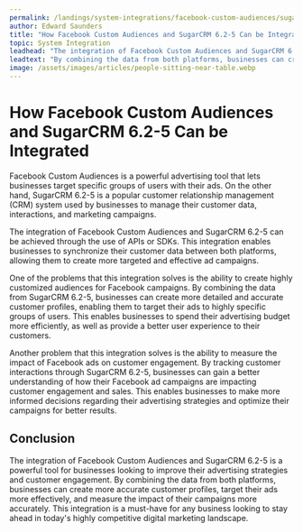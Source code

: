 ```yaml
---
permalink: /landings/system-integrations/facebook-custom-audiences/sugarcrm-6-2-5
author: Edward Saunders
title: "How Facebook Custom Audiences and SugarCRM 6.2-5 Can be Integrated"
topic: System Integration
leadhead: "The integration of Facebook Custom Audiences and SugarCRM 6.2-5 is a powerful tool for businesses looking to improve their advertising strategies and customer engagement"
leadtext: "By combining the data from both platforms, businesses can create more accurate customer profiles, target their ads more effectively, and measure the impact of their campaigns more accurately. This integration is a must-have for any business looking to stay ahead in today's highly competitive digital marketing landscape."
image: /assets/images/articles/people-sitting-near-table.webp
---
```

<div class="arttext">
<h1>How Facebook Custom Audiences and SugarCRM 6.2-5 Can be Integrated</h1>

<p>Facebook Custom Audiences is a powerful advertising tool that lets businesses target specific groups of users with their ads. On the other hand, SugarCRM 6.2-5 is a popular customer relationship management (CRM) system used by businesses to manage their customer data, interactions, and marketing campaigns.</p>

<p>The integration of Facebook Custom Audiences and SugarCRM 6.2-5 can be achieved through the use of APIs or SDKs. This integration enables businesses to synchronize their customer data between both platforms, allowing them to create more targeted and effective ad campaigns.</p>

<p>One of the problems that this integration solves is the ability to create highly customized audiences for Facebook campaigns. By combining the data from SugarCRM 6.2-5, businesses can create more detailed and accurate customer profiles, enabling them to target their ads to highly specific groups of users. This enables businesses to spend their advertising budget more efficiently, as well as provide a better user experience to their customers.</p>

<p>Another problem that this integration solves is the ability to measure the impact of Facebook ads on customer engagement. By tracking customer interactions through SugarCRM 6.2-5, businesses can gain a better understanding of how their Facebook ad campaigns are impacting customer engagement and sales. This enables businesses to make more informed decisions regarding their advertising strategies and optimize their campaigns for better results.</p>

<h2>Conclusion</h2>
<p>The integration of Facebook Custom Audiences and SugarCRM 6.2-5 is a powerful tool for businesses looking to improve their advertising strategies and customer engagement. By combining the data from both platforms, businesses can create more accurate customer profiles, target their ads more effectively, and measure the impact of their campaigns more accurately. This integration is a must-have for any business looking to stay ahead in today's highly competitive digital marketing landscape.</p>

</div>